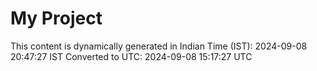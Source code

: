 # My Project

This content is dynamically generated in Indian Time (IST): 2024-09-08 20:47:27 IST
Converted to UTC: 2024-09-08 15:17:27 UTC
